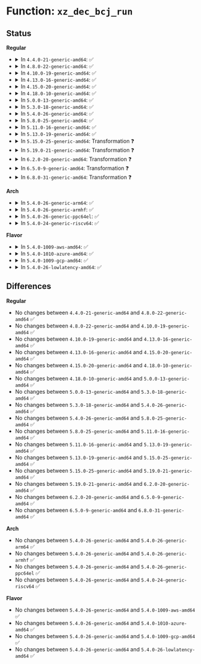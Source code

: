 # Function: <code>xz_dec_bcj_run</code>

## Status
<b>Regular</b>
<ul>
<li>
<details>
<summary>In <code>4.4.0-21-generic-amd64</code>: ✅</summary>

```c
enum xz_ret xz_dec_bcj_run(struct xz_dec_bcj * s, struct xz_dec_lzma2 * lzma2, struct xz_buf * b)
```

```json
{
  "name": "xz_dec_bcj_run",
  "collision_type": "Unique Global",
  "inline_type": "No",
  "funcs": [
    {
      "addr": 18446744071583110272,
      "name": "xz_dec_bcj_run",
      "external": true,
      "loc": "lib/xz/xz_dec_bcj.c:417",
      "file": "lib/xz/xz_dec_bcj.c",
      "inline": "seen, unknown",
      "caller_inline": [],
      "caller_func": [
        "lib/xz/xz_dec_stream.c:xz_dec_run"
      ]
    }
  ],
  "symbols": [
    {
      "addr": 18446744071583110272,
      "name": "xz_dec_bcj_run",
      "section": ".text",
      "bind": "STB_GLOBAL",
      "size": 510
    }
  ]
}
```
</details>
</li>
<li>
<details>
<summary>In <code>4.8.0-22-generic-amd64</code>: ✅</summary>

```c
enum xz_ret xz_dec_bcj_run(struct xz_dec_bcj * s, struct xz_dec_lzma2 * lzma2, struct xz_buf * b)
```

```json
{
  "name": "xz_dec_bcj_run",
  "collision_type": "Unique Global",
  "inline_type": "No",
  "funcs": [
    {
      "addr": 18446744071583404528,
      "name": "xz_dec_bcj_run",
      "external": true,
      "loc": "lib/xz/xz_dec_bcj.c:417",
      "file": "lib/xz/xz_dec_bcj.c",
      "inline": "seen, unknown",
      "caller_inline": [],
      "caller_func": [
        "lib/xz/xz_dec_stream.c:xz_dec_run"
      ]
    }
  ],
  "symbols": [
    {
      "addr": 18446744071583404528,
      "name": "xz_dec_bcj_run",
      "section": ".text",
      "bind": "STB_GLOBAL",
      "size": 510
    }
  ]
}
```
</details>
</li>
<li>
<details>
<summary>In <code>4.10.0-19-generic-amd64</code>: ✅</summary>

```c
enum xz_ret xz_dec_bcj_run(struct xz_dec_bcj * s, struct xz_dec_lzma2 * lzma2, struct xz_buf * b)
```

```json
{
  "name": "xz_dec_bcj_run",
  "collision_type": "Unique Global",
  "inline_type": "No",
  "funcs": [
    {
      "addr": 18446744071583529904,
      "name": "xz_dec_bcj_run",
      "external": true,
      "loc": "lib/xz/xz_dec_bcj.c:417",
      "file": "lib/xz/xz_dec_bcj.c",
      "inline": "seen, unknown",
      "caller_inline": [],
      "caller_func": [
        "lib/xz/xz_dec_stream.c:xz_dec_run"
      ]
    }
  ],
  "symbols": [
    {
      "addr": 18446744071583529904,
      "name": "xz_dec_bcj_run",
      "section": ".text",
      "bind": "STB_GLOBAL",
      "size": 510
    }
  ]
}
```
</details>
</li>
<li>
<details>
<summary>In <code>4.13.0-16-generic-amd64</code>: ✅</summary>

```c
enum xz_ret xz_dec_bcj_run(struct xz_dec_bcj * s, struct xz_dec_lzma2 * lzma2, struct xz_buf * b)
```

```json
{
  "name": "xz_dec_bcj_run",
  "collision_type": "Unique Global",
  "inline_type": "No",
  "funcs": [
    {
      "addr": 18446744071583567616,
      "name": "xz_dec_bcj_run",
      "external": true,
      "loc": "lib/xz/xz_dec_bcj.c:417",
      "file": "lib/xz/xz_dec_bcj.c",
      "inline": "seen, unknown",
      "caller_inline": [],
      "caller_func": [
        "lib/xz/xz_dec_stream.c:xz_dec_run"
      ]
    }
  ],
  "symbols": [
    {
      "addr": 18446744071583567616,
      "name": "xz_dec_bcj_run",
      "section": ".text",
      "bind": "STB_GLOBAL",
      "size": 509
    }
  ]
}
```
</details>
</li>
<li>
<details>
<summary>In <code>4.15.0-20-generic-amd64</code>: ✅</summary>

```c
enum xz_ret xz_dec_bcj_run(struct xz_dec_bcj * s, struct xz_dec_lzma2 * lzma2, struct xz_buf * b)
```

```json
{
  "name": "xz_dec_bcj_run",
  "collision_type": "Unique Global",
  "inline_type": "No",
  "funcs": [
    {
      "addr": 18446744071583812928,
      "name": "xz_dec_bcj_run",
      "external": true,
      "loc": "lib/xz/xz_dec_bcj.c:417",
      "file": "lib/xz/xz_dec_bcj.c",
      "inline": "seen, unknown",
      "caller_inline": [],
      "caller_func": [
        "lib/xz/xz_dec_stream.c:xz_dec_run"
      ]
    }
  ],
  "symbols": [
    {
      "addr": 18446744071583812928,
      "name": "xz_dec_bcj_run",
      "section": ".text",
      "bind": "STB_GLOBAL",
      "size": 509
    }
  ]
}
```
</details>
</li>
<li>
<details>
<summary>In <code>4.18.0-10-generic-amd64</code>: ✅</summary>

```c
enum xz_ret xz_dec_bcj_run(struct xz_dec_bcj * s, struct xz_dec_lzma2 * lzma2, struct xz_buf * b)
```

```json
{
  "name": "xz_dec_bcj_run",
  "collision_type": "Unique Global",
  "inline_type": "No",
  "funcs": [
    {
      "addr": 18446744071584019824,
      "name": "xz_dec_bcj_run",
      "external": true,
      "loc": "lib/xz/xz_dec_bcj.c:417",
      "file": "lib/xz/xz_dec_bcj.c",
      "inline": "seen, unknown",
      "caller_inline": [],
      "caller_func": [
        "lib/xz/xz_dec_stream.c:dec_main"
      ]
    }
  ],
  "symbols": [
    {
      "addr": 18446744071584019824,
      "name": "xz_dec_bcj_run",
      "section": ".text",
      "bind": "STB_GLOBAL",
      "size": 529
    }
  ]
}
```
</details>
</li>
<li>
<details>
<summary>In <code>5.0.0-13-generic-amd64</code>: ✅</summary>

```c
enum xz_ret xz_dec_bcj_run(struct xz_dec_bcj * s, struct xz_dec_lzma2 * lzma2, struct xz_buf * b)
```

```json
{
  "name": "xz_dec_bcj_run",
  "collision_type": "Unique Global",
  "inline_type": "No",
  "funcs": [
    {
      "addr": 18446744071584101520,
      "name": "xz_dec_bcj_run",
      "external": true,
      "loc": "lib/xz/xz_dec_bcj.c:417",
      "file": "lib/xz/xz_dec_bcj.c",
      "inline": "seen, unknown",
      "caller_inline": [],
      "caller_func": [
        "lib/xz/xz_dec_stream.c:xz_dec_run"
      ]
    }
  ],
  "symbols": [
    {
      "addr": 18446744071584101520,
      "name": "xz_dec_bcj_run",
      "section": ".text",
      "bind": "STB_GLOBAL",
      "size": 529
    }
  ]
}
```
</details>
</li>
<li>
<details>
<summary>In <code>5.3.0-18-generic-amd64</code>: ✅</summary>

```c
enum xz_ret xz_dec_bcj_run(struct xz_dec_bcj * s, struct xz_dec_lzma2 * lzma2, struct xz_buf * b)
```

```json
{
  "name": "xz_dec_bcj_run",
  "collision_type": "Unique Global",
  "inline_type": "No",
  "funcs": [
    {
      "addr": 18446744071584290288,
      "name": "xz_dec_bcj_run",
      "external": true,
      "loc": "lib/xz/xz_dec_bcj.c:417",
      "file": "lib/xz/xz_dec_bcj.c",
      "inline": "seen, unknown",
      "caller_inline": [],
      "caller_func": [
        "lib/xz/xz_dec_stream.c:xz_dec_run"
      ]
    }
  ],
  "symbols": [
    {
      "addr": 18446744071584290288,
      "name": "xz_dec_bcj_run",
      "section": ".text",
      "bind": "STB_GLOBAL",
      "size": 515
    }
  ]
}
```
</details>
</li>
<li>
<details>
<summary>In <code>5.4.0-26-generic-amd64</code>: ✅</summary>

```c
enum xz_ret xz_dec_bcj_run(struct xz_dec_bcj * s, struct xz_dec_lzma2 * lzma2, struct xz_buf * b)
```

```json
{
  "name": "xz_dec_bcj_run",
  "collision_type": "Unique Global",
  "inline_type": "No",
  "funcs": [
    {
      "addr": 18446744071584425088,
      "name": "xz_dec_bcj_run",
      "external": true,
      "loc": "lib/xz/xz_dec_bcj.c:417",
      "file": "lib/xz/xz_dec_bcj.c",
      "inline": "seen, unknown",
      "caller_inline": [],
      "caller_func": [
        "lib/xz/xz_dec_stream.c:xz_dec_run"
      ]
    }
  ],
  "symbols": [
    {
      "addr": 18446744071584425088,
      "name": "xz_dec_bcj_run",
      "section": ".text",
      "bind": "STB_GLOBAL",
      "size": 515
    }
  ]
}
```
</details>
</li>
<li>
<details>
<summary>In <code>5.8.0-25-generic-amd64</code>: ✅</summary>

```c
enum xz_ret xz_dec_bcj_run(struct xz_dec_bcj * s, struct xz_dec_lzma2 * lzma2, struct xz_buf * b)
```

```json
{
  "name": "xz_dec_bcj_run",
  "collision_type": "Unique Global",
  "inline_type": "No",
  "funcs": [
    {
      "addr": 18446744071584987232,
      "name": "xz_dec_bcj_run",
      "external": true,
      "loc": "lib/xz/xz_dec_bcj.c:417",
      "file": "lib/xz/xz_dec_bcj.c",
      "inline": "seen, unknown",
      "caller_inline": [],
      "caller_func": [
        "lib/xz/xz_dec_stream.c:dec_block"
      ]
    }
  ],
  "symbols": [
    {
      "addr": 18446744071584987232,
      "name": "xz_dec_bcj_run",
      "section": ".text",
      "bind": "STB_GLOBAL",
      "size": 517
    }
  ]
}
```
</details>
</li>
<li>
<details>
<summary>In <code>5.11.0-16-generic-amd64</code>: ✅</summary>

```c
enum xz_ret xz_dec_bcj_run(struct xz_dec_bcj * s, struct xz_dec_lzma2 * lzma2, struct xz_buf * b)
```

```json
{
  "name": "xz_dec_bcj_run",
  "collision_type": "Unique Global",
  "inline_type": "No",
  "funcs": [
    {
      "addr": 18446744071585109168,
      "name": "xz_dec_bcj_run",
      "external": true,
      "loc": "lib/xz/xz_dec_bcj.c:417",
      "file": "lib/xz/xz_dec_bcj.c",
      "inline": "seen, unknown",
      "caller_inline": [],
      "caller_func": [
        "lib/xz/xz_dec_stream.c:dec_block"
      ]
    }
  ],
  "symbols": [
    {
      "addr": 18446744071585109168,
      "name": "xz_dec_bcj_run",
      "section": ".text",
      "bind": "STB_GLOBAL",
      "size": 522
    }
  ]
}
```
</details>
</li>
<li>
<details>
<summary>In <code>5.13.0-19-generic-amd64</code>: ✅</summary>

```c
enum xz_ret xz_dec_bcj_run(struct xz_dec_bcj * s, struct xz_dec_lzma2 * lzma2, struct xz_buf * b)
```

```json
{
  "name": "xz_dec_bcj_run",
  "collision_type": "Unique Global",
  "inline_type": "No",
  "funcs": [
    {
      "addr": 18446744071584989344,
      "name": "xz_dec_bcj_run",
      "external": true,
      "loc": "lib/xz/xz_dec_bcj.c:417",
      "file": "lib/xz/xz_dec_bcj.c",
      "inline": "seen, unknown",
      "caller_inline": [],
      "caller_func": [
        "lib/xz/xz_dec_stream.c:dec_main"
      ]
    }
  ],
  "symbols": [
    {
      "addr": 18446744071584989344,
      "name": "xz_dec_bcj_run",
      "section": ".text",
      "bind": "STB_GLOBAL",
      "size": 522
    }
  ]
}
```
</details>
</li>
<li>
<details>
<summary>In <code>5.15.0-25-generic-amd64</code>: Transformation ❓</summary>

```c
enum xz_ret xz_dec_bcj_run(struct xz_dec_bcj * s, struct xz_dec_lzma2 * lzma2, struct xz_buf * b)
```

```json
{
  "name": "xz_dec_bcj_run",
  "collision_type": "Unique Global",
  "inline_type": "No",
  "funcs": [
    {
      "addr": 0,
      "name": "xz_dec_bcj_run",
      "external": true,
      "loc": "lib/xz/xz_dec_bcj.c:417",
      "file": "lib/xz/xz_dec_bcj.c",
      "inline": "seen, unknown",
      "caller_inline": [],
      "caller_func": [
        "lib/xz/xz_dec_stream.c:dec_block"
      ]
    }
  ],
  "symbols": [
    {
      "addr": 18446744071592335183,
      "name": "xz_dec_bcj_run.cold",
      "section": ".text",
      "bind": "STB_LOCAL",
      "size": 21
    },
    {
      "addr": 18446744071585429856,
      "name": "xz_dec_bcj_run",
      "section": ".text",
      "bind": "STB_GLOBAL",
      "size": 537
    }
  ]
}
```
</details>
</li>
<li>
<details>
<summary>In <code>5.19.0-21-generic-amd64</code>: Transformation ❓</summary>

```c
enum xz_ret xz_dec_bcj_run(struct xz_dec_bcj * s, struct xz_dec_lzma2 * lzma2, struct xz_buf * b)
```

```json
{
  "name": "xz_dec_bcj_run",
  "collision_type": "Unique Global",
  "inline_type": "No",
  "funcs": [
    {
      "addr": 0,
      "name": "xz_dec_bcj_run",
      "external": true,
      "loc": "lib/xz/xz_dec_bcj.c:417",
      "file": "lib/xz/xz_dec_bcj.c",
      "inline": "seen, unknown",
      "caller_inline": [],
      "caller_func": [
        "lib/xz/xz_dec_stream.c:dec_block"
      ]
    }
  ],
  "symbols": [
    {
      "addr": 18446744071594195650,
      "name": "xz_dec_bcj_run.cold",
      "section": ".text",
      "bind": "STB_LOCAL",
      "size": 21
    },
    {
      "addr": 18446744071586569280,
      "name": "xz_dec_bcj_run",
      "section": ".text",
      "bind": "STB_GLOBAL",
      "size": 557
    }
  ]
}
```
</details>
</li>
<li>
<details>
<summary>In <code>6.2.0-20-generic-amd64</code>: Transformation ❓</summary>

```c
enum xz_ret xz_dec_bcj_run(struct xz_dec_bcj * s, struct xz_dec_lzma2 * lzma2, struct xz_buf * b)
```

```json
{
  "name": "xz_dec_bcj_run",
  "collision_type": "Unique Global",
  "inline_type": "No",
  "funcs": [
    {
      "addr": 0,
      "name": "xz_dec_bcj_run",
      "external": true,
      "loc": "lib/xz/xz_dec_bcj.c:417",
      "file": "lib/xz/xz_dec_bcj.c",
      "inline": "seen, unknown",
      "caller_inline": [],
      "caller_func": [
        "lib/xz/xz_dec_stream.c:dec_block"
      ]
    }
  ],
  "symbols": [
    {
      "addr": 18446744071596199372,
      "name": "xz_dec_bcj_run.cold",
      "section": ".text",
      "bind": "STB_LOCAL",
      "size": 48
    },
    {
      "addr": 18446744071587803744,
      "name": "xz_dec_bcj_run",
      "section": ".text",
      "bind": "STB_GLOBAL",
      "size": 636
    }
  ]
}
```
</details>
</li>
<li>
<details>
<summary>In <code>6.5.0-9-generic-amd64</code>: Transformation ❓</summary>

```c
enum xz_ret xz_dec_bcj_run(struct xz_dec_bcj * s, struct xz_dec_lzma2 * lzma2, struct xz_buf * b)
```

```json
{
  "name": "xz_dec_bcj_run",
  "collision_type": "Unique Global",
  "inline_type": "No",
  "funcs": [
    {
      "addr": 0,
      "name": "xz_dec_bcj_run",
      "external": true,
      "loc": "lib/xz/xz_dec_bcj.c:417",
      "file": "lib/xz/xz_dec_bcj.c",
      "inline": "seen, unknown",
      "caller_inline": [],
      "caller_func": [
        "lib/xz/xz_dec_stream.c:dec_block"
      ]
    }
  ],
  "symbols": [
    {
      "addr": 18446744071596724615,
      "name": "xz_dec_bcj_run.cold",
      "section": ".text",
      "bind": "STB_LOCAL",
      "size": 48
    },
    {
      "addr": 18446744071588075328,
      "name": "xz_dec_bcj_run",
      "section": ".text",
      "bind": "STB_GLOBAL",
      "size": 638
    }
  ]
}
```
</details>
</li>
<li>
<details>
<summary>In <code>6.8.0-31-generic-amd64</code>: Transformation ❓</summary>

```c
enum xz_ret xz_dec_bcj_run(struct xz_dec_bcj * s, struct xz_dec_lzma2 * lzma2, struct xz_buf * b)
```

```json
{
  "name": "xz_dec_bcj_run",
  "collision_type": "Unique Global",
  "inline_type": "No",
  "funcs": [
    {
      "addr": 0,
      "name": "xz_dec_bcj_run",
      "external": true,
      "loc": "lib/xz/xz_dec_bcj.c:417",
      "file": "lib/xz/xz_dec_bcj.c",
      "inline": "seen, unknown",
      "caller_inline": [],
      "caller_func": [
        "lib/xz/xz_dec_stream.c:dec_block"
      ]
    }
  ],
  "symbols": [
    {
      "addr": 18446744071597634292,
      "name": "xz_dec_bcj_run.cold",
      "section": ".text",
      "bind": "STB_LOCAL",
      "size": 48
    },
    {
      "addr": 18446744071588409696,
      "name": "xz_dec_bcj_run",
      "section": ".text",
      "bind": "STB_GLOBAL",
      "size": 638
    }
  ]
}
```
</details>
</li>
</ul>
<b>Arch</b>
<ul>
<li>
<details>
<summary>In <code>5.4.0-26-generic-arm64</code>: ✅</summary>

```c
enum xz_ret xz_dec_bcj_run(struct xz_dec_bcj * s, struct xz_dec_lzma2 * lzma2, struct xz_buf * b)
```

```json
{
  "name": "xz_dec_bcj_run",
  "collision_type": "Unique Global",
  "inline_type": "No",
  "funcs": [
    {
      "addr": 18446603336496308776,
      "name": "xz_dec_bcj_run",
      "external": true,
      "loc": "lib/xz/xz_dec_bcj.c:417",
      "file": "lib/xz/xz_dec_bcj.c",
      "inline": "seen, unknown",
      "caller_inline": [],
      "caller_func": [
        "lib/xz/xz_dec_stream.c:xz_dec_run"
      ]
    }
  ],
  "symbols": [
    {
      "addr": 18446603336496308776,
      "name": "xz_dec_bcj_run",
      "section": ".text",
      "bind": "STB_GLOBAL",
      "size": 560
    }
  ]
}
```
</details>
</li>
<li>
<details>
<summary>In <code>5.4.0-26-generic-armhf</code>: ✅</summary>

```c
enum xz_ret xz_dec_bcj_run(struct xz_dec_bcj * s, struct xz_dec_lzma2 * lzma2, struct xz_buf * b)
```

```json
{
  "name": "xz_dec_bcj_run",
  "collision_type": "Unique Global",
  "inline_type": "No",
  "funcs": [
    {
      "addr": 3229645616,
      "name": "xz_dec_bcj_run",
      "external": true,
      "loc": "lib/xz/xz_dec_bcj.c:417",
      "file": "lib/xz/xz_dec_bcj.c",
      "inline": "seen, unknown",
      "caller_inline": [],
      "caller_func": [
        "lib/xz/xz_dec_stream.c:xz_dec_run"
      ]
    }
  ],
  "symbols": [
    {
      "addr": 3229645616,
      "name": "xz_dec_bcj_run",
      "section": ".text",
      "bind": "STB_GLOBAL",
      "size": 552
    }
  ]
}
```
</details>
</li>
<li>
<details>
<summary>In <code>5.4.0-26-generic-ppc64el</code>: ✅</summary>

```c
enum xz_ret xz_dec_bcj_run(struct xz_dec_bcj * s, struct xz_dec_lzma2 * lzma2, struct xz_buf * b)
```

```json
{
  "name": "xz_dec_bcj_run",
  "collision_type": "Unique Global",
  "inline_type": "No",
  "funcs": [
    {
      "addr": 13835058055290619024,
      "name": "xz_dec_bcj_run",
      "external": true,
      "loc": "lib/xz/xz_dec_bcj.c:417",
      "file": "lib/xz/xz_dec_bcj.c",
      "inline": "seen, unknown",
      "caller_inline": [],
      "caller_func": [
        "lib/xz/xz_dec_stream.c:xz_dec_run"
      ]
    }
  ],
  "symbols": [
    {
      "addr": 13835058055290619024,
      "name": "xz_dec_bcj_run",
      "section": ".text",
      "bind": "STB_GLOBAL",
      "size": 696
    }
  ]
}
```
</details>
</li>
<li>
<details>
<summary>In <code>5.4.0-24-generic-riscv64</code>: ✅</summary>

```c
enum xz_ret xz_dec_bcj_run(struct xz_dec_bcj * s, struct xz_dec_lzma2 * lzma2, struct xz_buf * b)
```

```json
{
  "name": "xz_dec_bcj_run",
  "collision_type": "Unique Global",
  "inline_type": "No",
  "funcs": [
    {
      "addr": 18446743936275365136,
      "name": "xz_dec_bcj_run",
      "external": true,
      "loc": "lib/xz/xz_dec_bcj.c:417",
      "file": "lib/xz/xz_dec_bcj.c",
      "inline": "seen, unknown",
      "caller_inline": [],
      "caller_func": [
        "lib/xz/xz_dec_stream.c:xz_dec_run"
      ]
    }
  ],
  "symbols": [
    {
      "addr": 18446743936275365136,
      "name": "xz_dec_bcj_run",
      "section": ".text",
      "bind": "STB_GLOBAL",
      "size": 416
    }
  ]
}
```
</details>
</li>
</ul>
<b>Flavor</b>
<ul>
<li>
<details>
<summary>In <code>5.4.0-1009-aws-amd64</code>: ✅</summary>

```c
enum xz_ret xz_dec_bcj_run(struct xz_dec_bcj * s, struct xz_dec_lzma2 * lzma2, struct xz_buf * b)
```

```json
{
  "name": "xz_dec_bcj_run",
  "collision_type": "Unique Global",
  "inline_type": "No",
  "funcs": [
    {
      "addr": 18446744071584393824,
      "name": "xz_dec_bcj_run",
      "external": true,
      "loc": "lib/xz/xz_dec_bcj.c:417",
      "file": "lib/xz/xz_dec_bcj.c",
      "inline": "seen, unknown",
      "caller_inline": [],
      "caller_func": [
        "lib/xz/xz_dec_stream.c:xz_dec_run"
      ]
    }
  ],
  "symbols": [
    {
      "addr": 18446744071584393824,
      "name": "xz_dec_bcj_run",
      "section": ".text",
      "bind": "STB_GLOBAL",
      "size": 515
    }
  ]
}
```
</details>
</li>
<li>
<details>
<summary>In <code>5.4.0-1010-azure-amd64</code>: ✅</summary>

```c
enum xz_ret xz_dec_bcj_run(struct xz_dec_bcj * s, struct xz_dec_lzma2 * lzma2, struct xz_buf * b)
```

```json
{
  "name": "xz_dec_bcj_run",
  "collision_type": "Unique Global",
  "inline_type": "No",
  "funcs": [
    {
      "addr": 18446744071584329024,
      "name": "xz_dec_bcj_run",
      "external": true,
      "loc": "lib/xz/xz_dec_bcj.c:417",
      "file": "lib/xz/xz_dec_bcj.c",
      "inline": "seen, unknown",
      "caller_inline": [],
      "caller_func": [
        "lib/xz/xz_dec_stream.c:xz_dec_run"
      ]
    }
  ],
  "symbols": [
    {
      "addr": 18446744071584329024,
      "name": "xz_dec_bcj_run",
      "section": ".text",
      "bind": "STB_GLOBAL",
      "size": 515
    }
  ]
}
```
</details>
</li>
<li>
<details>
<summary>In <code>5.4.0-1009-gcp-amd64</code>: ✅</summary>

```c
enum xz_ret xz_dec_bcj_run(struct xz_dec_bcj * s, struct xz_dec_lzma2 * lzma2, struct xz_buf * b)
```

```json
{
  "name": "xz_dec_bcj_run",
  "collision_type": "Unique Global",
  "inline_type": "No",
  "funcs": [
    {
      "addr": 18446744071584376736,
      "name": "xz_dec_bcj_run",
      "external": true,
      "loc": "lib/xz/xz_dec_bcj.c:417",
      "file": "lib/xz/xz_dec_bcj.c",
      "inline": "seen, unknown",
      "caller_inline": [],
      "caller_func": [
        "lib/xz/xz_dec_stream.c:xz_dec_run"
      ]
    }
  ],
  "symbols": [
    {
      "addr": 18446744071584376736,
      "name": "xz_dec_bcj_run",
      "section": ".text",
      "bind": "STB_GLOBAL",
      "size": 515
    }
  ]
}
```
</details>
</li>
<li>
<details>
<summary>In <code>5.4.0-26-lowlatency-amd64</code>: ✅</summary>

```c
enum xz_ret xz_dec_bcj_run(struct xz_dec_bcj * s, struct xz_dec_lzma2 * lzma2, struct xz_buf * b)
```

```json
{
  "name": "xz_dec_bcj_run",
  "collision_type": "Unique Global",
  "inline_type": "No",
  "funcs": [
    {
      "addr": 18446744071584482768,
      "name": "xz_dec_bcj_run",
      "external": true,
      "loc": "lib/xz/xz_dec_bcj.c:417",
      "file": "lib/xz/xz_dec_bcj.c",
      "inline": "seen, unknown",
      "caller_inline": [],
      "caller_func": [
        "lib/xz/xz_dec_stream.c:xz_dec_run"
      ]
    }
  ],
  "symbols": [
    {
      "addr": 18446744071584482768,
      "name": "xz_dec_bcj_run",
      "section": ".text",
      "bind": "STB_GLOBAL",
      "size": 515
    }
  ]
}
```
</details>
</li>
</ul>

## Differences
<b>Regular</b>
<ul>
<li>
No changes between <code>4.4.0-21-generic-amd64</code> and <code>4.8.0-22-generic-amd64</code> ✅
</li>
<li>
No changes between <code>4.8.0-22-generic-amd64</code> and <code>4.10.0-19-generic-amd64</code> ✅
</li>
<li>
No changes between <code>4.10.0-19-generic-amd64</code> and <code>4.13.0-16-generic-amd64</code> ✅
</li>
<li>
No changes between <code>4.13.0-16-generic-amd64</code> and <code>4.15.0-20-generic-amd64</code> ✅
</li>
<li>
No changes between <code>4.15.0-20-generic-amd64</code> and <code>4.18.0-10-generic-amd64</code> ✅
</li>
<li>
No changes between <code>4.18.0-10-generic-amd64</code> and <code>5.0.0-13-generic-amd64</code> ✅
</li>
<li>
No changes between <code>5.0.0-13-generic-amd64</code> and <code>5.3.0-18-generic-amd64</code> ✅
</li>
<li>
No changes between <code>5.3.0-18-generic-amd64</code> and <code>5.4.0-26-generic-amd64</code> ✅
</li>
<li>
No changes between <code>5.4.0-26-generic-amd64</code> and <code>5.8.0-25-generic-amd64</code> ✅
</li>
<li>
No changes between <code>5.8.0-25-generic-amd64</code> and <code>5.11.0-16-generic-amd64</code> ✅
</li>
<li>
No changes between <code>5.11.0-16-generic-amd64</code> and <code>5.13.0-19-generic-amd64</code> ✅
</li>
<li>
No changes between <code>5.13.0-19-generic-amd64</code> and <code>5.15.0-25-generic-amd64</code> ✅
</li>
<li>
No changes between <code>5.15.0-25-generic-amd64</code> and <code>5.19.0-21-generic-amd64</code> ✅
</li>
<li>
No changes between <code>5.19.0-21-generic-amd64</code> and <code>6.2.0-20-generic-amd64</code> ✅
</li>
<li>
No changes between <code>6.2.0-20-generic-amd64</code> and <code>6.5.0-9-generic-amd64</code> ✅
</li>
<li>
No changes between <code>6.5.0-9-generic-amd64</code> and <code>6.8.0-31-generic-amd64</code> ✅
</li>
</ul>
<b>Arch</b>
<ul>
<li>
No changes between <code>5.4.0-26-generic-amd64</code> and <code>5.4.0-26-generic-arm64</code> ✅
</li>
<li>
No changes between <code>5.4.0-26-generic-amd64</code> and <code>5.4.0-26-generic-armhf</code> ✅
</li>
<li>
No changes between <code>5.4.0-26-generic-amd64</code> and <code>5.4.0-26-generic-ppc64el</code> ✅
</li>
<li>
No changes between <code>5.4.0-26-generic-amd64</code> and <code>5.4.0-24-generic-riscv64</code> ✅
</li>
</ul>
<b>Flavor</b>
<ul>
<li>
No changes between <code>5.4.0-26-generic-amd64</code> and <code>5.4.0-1009-aws-amd64</code> ✅
</li>
<li>
No changes between <code>5.4.0-26-generic-amd64</code> and <code>5.4.0-1010-azure-amd64</code> ✅
</li>
<li>
No changes between <code>5.4.0-26-generic-amd64</code> and <code>5.4.0-1009-gcp-amd64</code> ✅
</li>
<li>
No changes between <code>5.4.0-26-generic-amd64</code> and <code>5.4.0-26-lowlatency-amd64</code> ✅
</li>
</ul>
